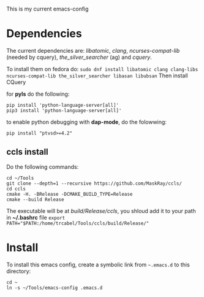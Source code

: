 This is my current emacs-config

# Dependencies

The current dependencies are: *libatomic*, *clang*, *ncurses-compat-lib* (needed by cquery), *the_silver_searcher* (ag) and *cquery*.

To install them on fedora do: `sudo dnf install libatomic clang clang-libs ncurses-compat-lib the_silver_searcher libasan libubsan`
Then install CQuery

for **pyls** do the following:
```
pip install 'python-language-server[all]'
pip3 install 'python-language-server[all]'
```

to enable python debugging with **dap-mode**, do the folowwing:
```
pip install "ptvsd>=4.2"
```

## ccls install
Do the following commands:

```
cd ~/Tools
git clone --depth=1 --recursive https://github.com/MaskRay/ccls/
cd ccls
cmake -H. -BRelease -DCMAKE_BUILD_TYPE=Release
cmake --build Release
```

The executable will be at *build/Release/ccls*, you shloud add it to your path in **~/.bashrc** file
`export PATH="$PATH:/home/trcabel/Tools/ccls/build/Release/"`

# Install
To install this emacs config, create a symbolic link from `~.emacs.d` to this directory:

```
cd ~
ln -s ~/Tools/emacs-config .emacs.d
```
